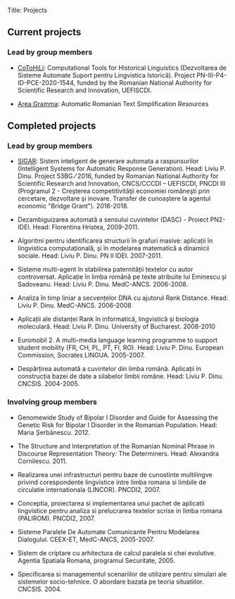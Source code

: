 Title: Projects

## Current projects

### Lead by group members

- [CoToHiLi](/projects/cotohili.html): Computational Tools for Historical Linguistics (Dezvoltarea de Sisteme Automate Suport pentru Lingvistica Istorică). Project PN-III-P4-ID-PCE-2020-1544, funded by the Romanian National Authority for Scientific Research and Innovation, UEFISCDI.

- [Area Gramma](/projects/langtherapy.html): Automatic Romanian Text Simplification Resources


## Completed projects

### Lead by group members

- [SIGAR](/projects/sigar.html):  Sistem inteligent de generare automata a raspunsurilor (Intelligent Systems for Automatic Response Generation).
  Head: Liviu P. Dinu.
  Project 53BG ⁄ 2016, funded by  Romanian National Authority for Scientific Research and Innovation, CNCS/CCCDI – UEFISCDI, PNCDI III (Programul 2 - Creşterea competitivităţii economiei româneşti prin cercetare, dezvoltare şi inovare. Transfer de cunoaștere la agentul economic "Bridge Grant"). 2016-2018.
  
- Dezambiguizarea automată a sensului cuvintelor (DASC) - Proiect PN2-IDEI.  Head: Florentina Hristea, 2009-2011.


- Algoritmi pentru identificarea structurii în grafuri masive: aplicații în
  lingvistica computațională, și în modelarea matematică a dinamicii sociale.
  Head: Liviu P. Dinu.  PN II IDEI. 2007-2011.

- Sisteme multi-agent în stabilirea paternității textelor cu autor
  controversat. Aplicație în limba română pe texte atribuite lui Eminescu și
  Sadoveanu.  Head: Liviu P. Dinu.  MedC-ANCS.  2006-2008.

- Analiza în timp liniar a secvențelor DNA cu ajutorul Rank Distance.  Head:
  Liviu P. Dinu. MedC-ANCS. 2006-2008

- Aplicații ale distanței Rank în informatică, lingvistică și biologia
  moleculară.   Head: Liviu P. Dinu. University of Bucharest.  2008-2010

- Euromobil 2.  A multi-media language learning programme to support student
  mobility (FR, CH, PL, PT, FI, RO). Head: Liviu P. Dinu.  European Commission,
  Socrates LINGUA.  2005-2007.

- Despărțirea automată a cuvintelor din limba română.  Aplicații în construcția
  bazei de date a silabelor limbii române.   Head: Liviu P. Dinu. CNCSIS.  2004-2005.


### Involving group members
  
- Genomewide Study of Bipolar I Disorder and Guide for Assessing the Genetic Risk for Bipolar I Disorder in the Romanian Population.  Head: Maria Șerbănescu. 2012.

- The Structure and Interpretation of the Romanian Nominal Phrase in Discourse
  Representation Theory: The Determiners. Head: Alexandra Cornilescu. 2011.

-  Realizarea unei infrastructuri pentru baze de cunostinte multilingve privind
   corespondente lingvistice intre limba romana si limbile de circulatie
   internationala (LINCOR). PNCDI2, 2007.

-  Conceptia, proiectarea si implementarea unui pachet de aplicatii lingvistice
   pentru analiza si prelucrarea textelor scrise in limba romana (PALIROM).
   PNCDI2, 2007.

-  Sisteme Paralele De Automate Comunicante Pentru Modelarea Dialogului.
   CEEX-ET, MedC-ANCS, 2005-2007.

-  Sistem de criptare cu arhitectura de calcul paralela si chei evolutive.
   Agentia Spatiala Romana, programul Securitate, 2005.

-  Specificarea si managementul scenariilor de utilizare pentru simulari ale
   sistemelor socio-tehnice. O abordare bazata pe teoria situatiilor. CNCSIS. 2004.

